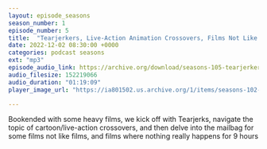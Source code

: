 ```yaml
---
layout: episode_seasons
season_number: 1
episode_number: 5
title:  "Tearjerkers, Live-Action Animation Crossovers, Films Not Like Films and Arthouse Nonsense"
date: 2022-12-02 08:30:00 +0000
categories: podcast seasons
ext: "mp3"
episode_audio_link: https://archive.org/download/seasons-105-tearjerkers-live-action-animation-crossovers-films-not-like-films-and-arthouse-nonsense/Seasons%20%23105%20Tearjerkers%2C%20Live-Action%20Animation%20Crossovers%2C%20Films%20Not%20Like%20Films%20and%20Arthouse%20Nonsense.mp3
audio_filesize: 152219066
audio_duration: "01:19:09"
player_image_url: "https://ia801502.us.archive.org/1/items/seasons-102-frank-sinatra-songs-and-woman-as-weapons/2000x2000_Seasons_Podcast_Art.jpg"

---
```

Bookended with some heavy films, we kick off with Tearjerks, navigate the topic of cartoon/live-action crossovers, and then delve into the mailbag for some films not like films, and films where nothing really happens for 9 hours